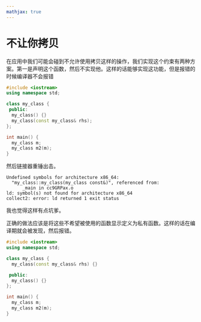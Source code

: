 ```yaml
---
mathjax: true
---
```


# 不让你拷贝
 在应用中我们可能会碰到不允许使用拷贝这样的操作，我们实现这个约束有两种方案。第一是声明这个函数，然后不实现他。这样的话能够实现这功能，但是报错的时候编译器不会报错
```cpp
#include <iostream>
using namespace std;

class my_class {
 public:
  my_class() {}
  my_class(const my_class& rhs);
};

int main() { 
  my_class m;
  my_class m2(m);
}
```
然后链接器重锤出击。
```
Undefined symbols for architecture x86_64:
  "my_class::my_class(my_class const&)", referenced from:
      _main in cc9GRPax.o
ld: symbol(s) not found for architecture x86_64
collect2: error: ld returned 1 exit status
```
 我也觉得这样有点坑爹。
<!---more-->
 正确的做法应该是将这些不希望被使用的函数显示定义为私有函数。这样的话在编译期就会被发现，然后报错。
```cpp
#include <iostream>
using namespace std;

class my_class {
  my_class(const my_class& rhs) {}

 public:
  my_class() {}
};

int main() {
  my_class m;
  my_class m2(m);
}
```
